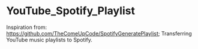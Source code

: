 # YouTube_Spotify_Playlist
Inspiration from: https://github.com/TheComeUpCode/SpotifyGeneratePlaylist; Transferring YouTube music playlists to Spotify.
